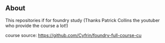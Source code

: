 ## About
This repositories if for foundry study (Thanks Patrick Collins the youtuber who provide the course a lot!)

course source: https://github.com/Cyfrin/foundry-full-course-cu
